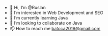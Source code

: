 - 👋 Hi, I’m @Ruslan
- 👀 I’m interested in Web Development and SEO
- 🌱 I’m currently learning Java
- 💞️ I’m looking to collaborate on Java
- 📫 How to reach me batoca2019@gmail.com

<!---
ROSS-KARI/ROSS-KARI is a ✨ special ✨ repository because its `README.md` (this file) appears on your GitHub profile.
You can click the Preview link to take a look at your changes.
--->
